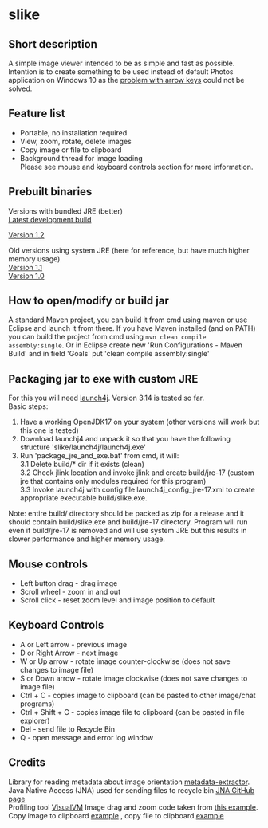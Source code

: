 # slike
## Short description
A simple image viewer intended to be as simple and fast as possible.
Intention is to create something to be used instead of default Photos application on Windows 10 as the [problem with arrow keys](https://answers.microsoft.com/en-us/windows/forum/all/windows-10-photos-app-why-cant-i-use-my-arrow-keys/790e786d-b701-48ef-93c5-23d204b4fba4) could not be solved.

## Feature list
* Portable, no installation required
* View, zoom, rotate, delete images
* Copy image or file to clipboard
* Background thread for image loading<br>
Please see mouse and keyboard controls section for more information.

## Prebuilt binaries
Versions with bundled JRE (better)<br/>
[Latest development build](https://1drv.ms/u/s!AhATAQSs_IENgplfeanE34012tkb9w?e=7sUxvn)<br>

[Version 1.2](https://1drv.ms/u/s!AhATAQSs_IENgpleIHFsemLA3WTRBQ?e=Vm0zy3)

Old versions using system JRE (here for reference, but have much higher memory usage)<br/>
[Version 1.1](https://1drv.ms/u/s!AhATAQSs_IENgpld0ZSnAXS7OlxzzQ?e=pKtqqR)<br/>
[Version 1.0](https://1drv.ms/u/s!AhATAQSs_IENgplcxLilqBBrOUnUAw?e=yciwup)

## How to open/modify or build jar
A standard Maven project, you can build it from cmd using maven or use Eclipse and launch it from there. If you have Maven installed (and on PATH) you can build the project from cmd using `mvn clean compile assembly:single`. Or in Eclipse create new 'Run Configurations - Maven Build' and in field 'Goals' put 'clean compile assembly:single'

## Packaging jar to exe with custom JRE
For this you will need [launch4j](http://launch4j.sourceforge.net/docs.html). Version 3.14 is tested so far.<br>
Basic steps:
1. Have a working OpenJDK17 on your system (other versions will work but this one is tested)
2. Download launchj4 and unpack it so that you have the following structure 'slike/launch4j/launch4j.exe'
3. Run 'package_jre_and_exe.bat' from cmd, it will:<br>
  3.1 Delete build/* dir if it exists (clean)<br>
  3.2 Check jlink location and invoke jlink and create build/jre-17 (custom jre that contains only modules required for this program)<br>
  3.3 Invoke launch4j with config file launch4j_config_jre-17.xml to create appropriate executable build/slike.exe.

Note: entire build/ directory should be packed as zip for a release and it should contain build/slike.exe and build/jre-17 directory.
Program will run even if build/jre-17 is removed and will use system JRE but this results in slower performance and higher memory usage.


## Mouse controls
* Left button drag - drag image
* Scroll wheel - zoom in and out
* Scroll click - reset zoom level and image position to default

## Keyboard Controls
* A or Left arrow - previous image
* D or Right Arrow - next image
* W or Up arrow - rotate image counter-clockwise (does not save changes to image file)
* S or Down arrow - rotate image clockwise (does not save changes to image file)
* Ctrl + C - copies image to clipboard (can be pasted to other image/chat programs)
* Ctrl + Shift + C - copies image file to clipboard (can be pasted in file explorer)
* Del - send file to Recycle Bin
* Q - open message and error log window

## Credits
Library for reading metadata about image orientation [metadata-extractor](https://github.com/drewnoakes/metadata-extractor).<br/>
Java Native Access (JNA) used for sending files to recycle bin [JNA GitHub page](https://github.com/java-native-access/jna)<br/>
Profiling tool [VisualVM](https://visualvm.github.io/index.html)
Image drag and zoom code taken from [this example](https://stackoverflow.com/questions/58021358/java-how-to-do-image-manipulation-pan-zoom-flip-and-rotate).<br/>
Copy image to clipboard [example](https://stackoverflow.com/questions/4552045/copy-bufferedimage-to-clipboard) , copy file to clipboard [example](https://stackoverflow.com/questions/31798646/can-java-system-clipboard-copy-a-file)<br/>

